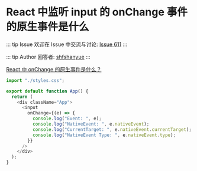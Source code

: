 # React 中监听 input 的 onChange 事件的原生事件是什么



::: tip Issue 
 欢迎在 Issue 中交流与讨论: [Issue 611](https://github.com/shfshanyue/Daily-Question/issues/611) 
:::

::: tip Author 
回答者: [shfshanyue](https://github.com/shfshanyue) 
:::

[React 中 onChange 的原生事件是什么？](https://codesandbox.io/s/input-onchange-1ybhw?file=/src/App.js)

``` js
import "./styles.css";

export default function App() {
  return (
    <div className="App">
      <input
        onChange={(e) => {
          console.log("Event: ", e);
          console.log("NativeEvent: ", e.nativeEvent);
          console.log("CurrentTarget: ", e.nativeEvent.currentTarget);
          console.log("NativeEvent Type: ", e.nativeEvent.type);
        }}
      />
    </div>
  );
}
```